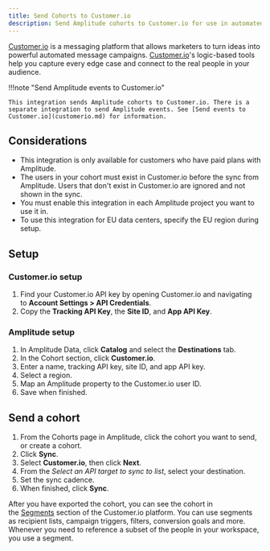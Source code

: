 ```yaml
---
title: Send Cohorts to Customer.io 
description: Send Amplitude cohorts to Customer.io for use in automated messaging campaigns.
---
```


[Customer.io](http://customer.io/ "http://Customer.io") is a messaging platform that allows marketers to turn ideas into powerful automated message campaigns. [Customer.io](http://customer.io/ "http://Customer.io")'s logic-based tools help you capture every edge case and connect to the real people in your audience.

!!!note "Send Amplitude events to Customer.io"

    This integration sends Amplitude cohorts to Customer.io. There is a separate integration to send Amplitude events. See [Send events to Customer.io](customerio.md) for information.

## Considerations

- This integration is only available for customers who have paid plans with Amplitude. 
- The users in your cohort must exist in Customer.io before the sync from Amplitude. Users that don't exist in Customer.io are ignored and not shown in the sync.
- You must enable this integration in each Amplitude project you want to use it in. 
- To use this integration for EU data centers, specify the EU region during setup.

## Setup

### Customer.io setup

1. Find your Customer.io API key by opening Customer.io and navigating to **Account Settings > API Credentials**.
2. Copy the **Tracking API Key**, the **Site ID**, and **App API Key**.

### Amplitude setup

1. In Amplitude Data, click **Catalog** and select the **Destinations** tab.
2. In the Cohort section, click **Customer.io**.
3. Enter a name, tracking API key, site ID, and app API key. 
4. Select a region. 
5. Map an Amplitude property to the Customer.io user ID. 
6. Save when finished.

## Send a cohort

1. From the Cohorts page in Amplitude, click the cohort you want to send, or create a cohort.
2. Click **Sync**.
3. Select **Customer.io**, then click **Next**.
4. From the *Select an API target to sync to list*, select your destination.
5. Set the sync cadence.
6. When finished, click **Sync**.
  
After you have exported the cohort, you can see the cohort in the [Segments](https://customer.io/docs/segments/ "https://customer.io/docs/segments/") section of the Customer.io platform. You can use segments as recipient lists, campaign triggers, filters, conversion goals and more. Whenever you need to reference a subset of the people in your workspace, you use a segment.
